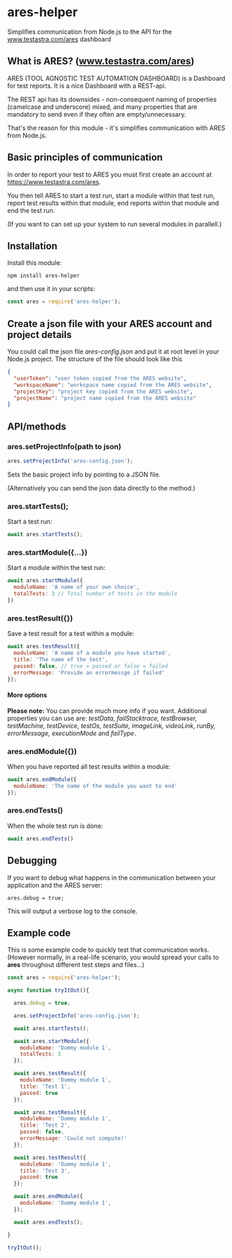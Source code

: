# ares-helper
Simplifies communication from Node.js to the API for the www.testastra.com/ares dashboard

## What is ARES? (www.testastra.com/ares)
ARES (TOOL AGNOSTIC TEST AUTOMATION DASHBOARD) is a Dashboard for test reports. It is a nice Dashboard with a REST-api.

The REST api has its downsides - non-consequent naming of properties (camelcase and underscore) mixed, and many properties that are mandatory to send even if they often are empty/unnecessary.

That's the reason for this module - it's simplifies communication with ARES from Node.js.

## Basic principles of communication
In order to report your test to ARES you must first create an account at https://www.testastra.com/ares.

You then tell ARES to start a test run, start a module within that test run, report test results within that module, end reports within that module and end the test run.

(If you want to can set up your system to run several modules in parallell.)

## Installation

Install this module:

```
npm install ares-helper
```

and then use it in your scripts:

```js
const ares = require('ares-helper');
```

## Create a json file with your ARES account and project details
You could call the json file *ares-config.json* and put it at root level in your Node.js project. The structure of the file should look like this

```json
{
  "userToken": "user token copied from the ARES website",
  "workspaceName": "workspace name copied from the ARES website",
  "projectKey": "project key copied from the ARES website",
  "projectName": "project name copied from the ARES website"
}
```

## API/methods

### ares.setProjectInfo(path to json)

```js
ares.setProjectInfo('ares-config.json');
```

Sets the basic project info by pointing to a JSON file. 

(Alternatively you can send the json data directly to the method.)

### ares.startTests();

Start a test run:

```js
await ares.startTests();
```

### ares.startModule({...})

Start a module within the test run:

```js
await ares.startModule({
  moduleName: 'A name of your own choice',
  totalTests: 3 // Total number of tests in the module
})
```

### ares.testResult({})

Save a test result for a test within a module:

```js
await ares.testResult({
  moduleName: 'A name of a module you have started',
  title: 'The name of the test',
  passed: false, // true = passed or false = failed
  errorMessage: 'Provide an errormessge if failed'
});
```

#### More options
**Please note:** You can provide much more info if you want. Additional properties you can use are: *testData, failStacktrace, testBrowser, testMachine, testDevice, testOs, testSuite, imageLink, videoLink, runBy, errorMessage, executionMode* and *failType*.

### ares.endModule({})

When you have reported all test results within a module:

```js
await ares.endModule({
  moduleName: 'The name of the module you want to end'
});
```

### ares.endTests()

When the whole test run is done:

```js
await ares.endTests()
```

## Debugging
If you want to debug what happens in the communication between your application and the ARES server:

```
ares.debug = true;
```

This will output a verbose log to the console.

## Example code

This is some example code to quickly test that communication works. (However normally, in a real-life scenario, you would spread your calls to **ares** throughout different test steps and files...)

```js
const ares = require('ares-helper');

async function tryItOut(){

  ares.debug = true;

  ares.setProjectInfo('ares-config.json');

  await ares.startTests();

  await ares.startModule({
    moduleName: 'Dummy module 1',
    totalTests: 3
  });

  await ares.testResult({
    moduleName: 'Dummy module 1',
    title: 'Test 1',
    passed: true
  });

  await ares.testResult({
    moduleName: 'Dummy module 1',
    title: 'Test 2',
    passed: false,
    errorMessage: 'Could not compute!'
  });

  await ares.testResult({
    moduleName: 'Dummy module 1',
    title: 'Test 3',
    passed: true
  });

  await ares.endModule({
    moduleName: 'Dummy module 1',
  });

  await ares.endTests();

}

tryItOut();
```
